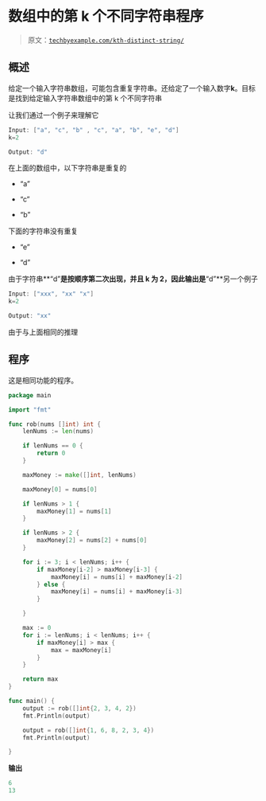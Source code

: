 # 数组中的第 k 个不同字符串程序

> 原文：[`techbyexample.com/kth-distinct-string/`](https://techbyexample.com/kth-distinct-string/)

## **概述**

给定一个输入字符串数组，可能包含重复字符串。还给定了一个输入数字**k**。目标是找到给定输入字符串数组中的第 k 个不同字符串

让我们通过一个例子来理解它

```go
Input: ["a", "c", "b" , "c", "a", "b", "e", "d"]
k=2

Output: "d"
```

在上面的数组中，以下字符串是重复的

+   “a”

+   “c”

+   “b”

下面的字符串没有重复

+   “e”

+   “d”

由于字符串**“d”**是按顺序第二次出现，并且 k 为 2，因此输出是**“d”**另一个例子

```go
Input: ["xxx", "xx" "x"]
k=2

Output: "xx"
```

由于与上面相同的推理

## **程序**

这是相同功能的程序。

```go
package main

import "fmt"

func rob(nums []int) int {
	lenNums := len(nums)

	if lenNums == 0 {
		return 0
	}

	maxMoney := make([]int, lenNums)

	maxMoney[0] = nums[0]

	if lenNums > 1 {
		maxMoney[1] = nums[1]
	}

	if lenNums > 2 {
		maxMoney[2] = nums[2] + nums[0]
	}

	for i := 3; i < lenNums; i++ {
		if maxMoney[i-2] > maxMoney[i-3] {
			maxMoney[i] = nums[i] + maxMoney[i-2]
		} else {
			maxMoney[i] = nums[i] + maxMoney[i-3]
		}

	}

	max := 0
	for i := lenNums; i < lenNums; i++ {
		if maxMoney[i] > max {
			max = maxMoney[i]
		}
	}

	return max
}

func main() {
	output := rob([]int{2, 3, 4, 2})
	fmt.Println(output)

	output = rob([]int{1, 6, 8, 2, 3, 4})
	fmt.Println(output)

}
```

**输出**

```go
6
13
```
